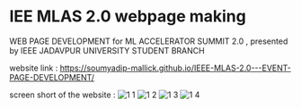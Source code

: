 
# IEE MLAS 2.0 webpage making

WEB PAGE DEVELOPMENT for ML ACCELERATOR SUMMIT 2.0 , presented by IEEE JADAVPUR UNIVERSITY STUDENT BRANCH

website link : https://soumyadip-mallick.github.io/IEEE-MLAS-2.0---EVENT-PAGE-DEVELOPMENT/

screen short of the website :
![1 1](https://user-images.githubusercontent.com/106270990/183336770-3a52e196-40b0-4178-a8a3-4bf35bc7820f.jpg)
![1 2](https://user-images.githubusercontent.com/106270990/183336788-648e9708-a0eb-4bf4-8fbe-9bad3f356acf.jpg)
![1 3](https://user-images.githubusercontent.com/106270990/183336799-33849935-978f-4cff-8e76-1d6773fb732d.jpg)
![1 4](https://user-images.githubusercontent.com/106270990/183336820-1474262d-7787-49a4-9f4f-b8107d5fc403.jpg)

